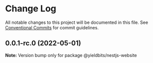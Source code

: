 # Change Log

All notable changes to this project will be documented in this file.
See [Conventional Commits](https://conventionalcommits.org) for commit guidelines.

## 0.0.1-rc.0 (2022-05-01)

**Note:** Version bump only for package @yieldbits/nestjs-website
